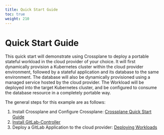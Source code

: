 ```yaml
---
title: Quick Start Guide
toc: true
weight: 210
---
```

# Quick Start Guide

This quick start will demonstrate using Crossplane to deploy a portable stateful workload in the cloud provider of your choice.
It will first dynamically provision a Kubernetes cluster within the cloud provider environment, followed by a stateful application and its database to the same environment.
The database will also be dynamically provisioned using a managed service hosted by the cloud provider.
The Workload will be deployed into the target Kubernetes cluster, and be configured to consume the database resource in a completely portable way.

The general steps for this example are as follows:

1. Install Crossplane and Configure Crossplane: 
[Crossplane Quick Start Guide](https://github.com/crossplaneio/crossplane/blob/master/docs/quick-start.md)
1. [Install GitLab-Controller](install.md)
1. Deploy a GitLab Application to the cloud provider: [Deploying Workloads](deploy.md)
